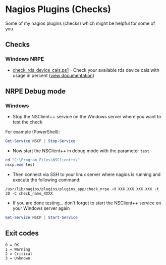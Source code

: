 # Nagios Plugins (Checks)

Some of my nagios plugins (checks) which might be helpful for some of you.

## Checks

### Windows NRPE

* [check_rds_device_cals.ps1](Windows_NRPE/check_rds_device_cals.ps1) - Check your available rds device cals with usage in percent ([view documentation](Documentation/Windows_NRPE/check_rds_device_cals.README.md))

## NRPE Debug mode

### Windows

* Stop the NSClient++ service on the Windows server where you want to test the check

For example (PowerShell):
```powershell
Get-Service NSCP | Stop-Service
```
* Now start the NSClient++ in debug mode with the parameter `test`
```powershell
cd "C:\Program Files\NSClient++\"
nscp.exe test
```
* Then connect via SSH to your linux server where nagios is running and execute the following command:
```
/usr/lib/nagios/plugins/plugins_app/check_nrpe -H XXX.XXX.XXX.XXX -t 30 -C check_name_XXXX
```
* If you are done testing... don't forget to start the NSClient++ service on your Windows server again
```powershell
Get-Service NSCP | Start-Service
```

## Exit codes

```
0 = OK
1 = Warning
2 = Critical
3 = Unknown
```
